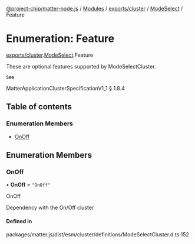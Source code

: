 [@project-chip/matter-node.js](../README.md) / [Modules](../modules.md) / [exports/cluster](../modules/exports_cluster.md) / [ModeSelect](../modules/exports_cluster.ModeSelect.md) / Feature

# Enumeration: Feature

[exports/cluster](../modules/exports_cluster.md).[ModeSelect](../modules/exports_cluster.ModeSelect.md).Feature

These are optional features supported by ModeSelectCluster.

**`See`**

MatterApplicationClusterSpecificationV1_1 § 1.8.4

## Table of contents

### Enumeration Members

- [OnOff](exports_cluster.ModeSelect.Feature.md#onoff)

## Enumeration Members

### OnOff

• **OnOff** = ``"OnOff"``

OnOff

Dependency with the On/Off cluster

#### Defined in

packages/matter.js/dist/esm/cluster/definitions/ModeSelectCluster.d.ts:152
